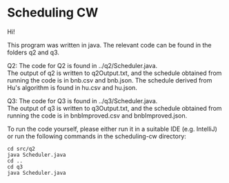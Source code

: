 # Scheduling CW

Hi! 

This program was written in java. The relevant code can be found in the folders q2 and q3.

Q2: The code for Q2 is found in ../q2/Scheduler.java.  
The output of q2 is written to q2Output.txt, and the schedule obtained from running the code is in bnb.csv and bnb.json. 
The schedule derived from Hu's algorithm is found in hu.csv and hu.json.

Q3: The code for Q3 is found in ../q3/Scheduler.java.  
The output of q3 is written to q3Output.txt, and the schedule obtained from running the code is in bnbImproved.csv and bnbImproved.json. 

To run the code yourself, please either run it in a suitable IDE (e.g. IntelliJ) or run the following commands in the scheduling-cw directory:
```
cd src/q2
java Scheduler.java
cd ..
cd q3
java Scheduler.java
```